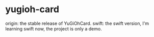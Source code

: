 yugioh-card
===========

origin: the stable release of YuGiOhCard.
swift:  the swift version, I'm learning swift now, the project is only a demo.
